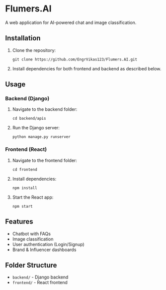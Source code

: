 # Flumers.AI

A web application for AI-powered chat and image classification.

## Installation

1. Clone the repository:
   ```
   git clone https://github.com/EngrVikas123/Flumers.AI.git
   ```
2. Install dependencies for both frontend and backend as described below.

## Usage

### Backend (Django)
1. Navigate to the backend folder:
   ```
   cd backend/apis
   ```
2. Run the Django server:
   ```
   python manage.py runserver
   ```

### Frontend (React)
1. Navigate to the frontend folder:
   ```
   cd frontend
   ```
2. Install dependencies:
   ```
   npm install
   ```
3. Start the React app:
   ```
   npm start
   ```

## Features
- Chatbot with FAQs
- Image classification
- User authentication (Login/Signup)
- Brand & Influencer dashboards

## Folder Structure
- `backend/` - Django backend
- `frontend/` - React frontend
